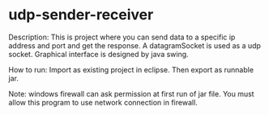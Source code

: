 udp-sender-receiver
===================

Description:
This is project where you can send data to a specific ip address and port and get the response.
A datagramSocket is used as a udp socket. Graphical interface is designed by java swing.

How to run:
Import as existing project in eclipse. Then export as runnable jar.


Note: windows firewall can ask permission at first run of jar file. You must allow this program to use network connection
in firewall.
